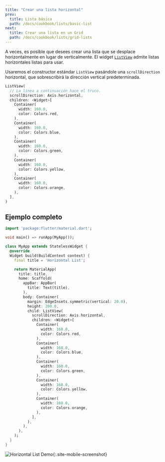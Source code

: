 ```yaml
---
title: "Crear una lista horizontal"
prev:
  title: Lista básica
  path: /docs/cookbook/lists/basic-list
next:
  title: Crear una lista en un Grid
  path: /docs/cookbook/lists/grid-lists
---
```


A veces, es posible que desees crear una lista que se desplace horizontalmente en lugar de 
verticalmente. El widget [`ListView`]({{site.api}}/flutter/widgets/ListView-class.html) 
admite listas horizontales listas para usar.

Usaremos el constructor estándar `ListView` pasándole una 
`scrollDirection` horizontal, que sobrescribirá la dirección vertical predeterminada.

<!-- skip -->
```dart
ListView(
  // La línea a continuación hace el truco.
  scrollDirection: Axis.horizontal,
  children: <Widget>[
    Container(
      width: 160.0,
      color: Colors.red,
    ),
    Container(
      width: 160.0,
      color: Colors.blue,
    ),
    Container(
      width: 160.0,
      color: Colors.green,
    ),
    Container(
      width: 160.0,
      color: Colors.yellow,
    ),
    Container(
      width: 160.0,
      color: Colors.orange,
    ),
  ],
)
```

## Ejemplo completo

```dart
import 'package:flutter/material.dart';

void main() => runApp(MyApp());

class MyApp extends StatelessWidget {
  @override
  Widget build(BuildContext context) {
    final title = 'Horizontal List';

    return MaterialApp(
      title: title,
      home: Scaffold(
        appBar: AppBar(
          title: Text(title),
        ),
        body: Container(
          margin: EdgeInsets.symmetric(vertical: 20.0),
          height: 200.0,
          child: ListView(
            scrollDirection: Axis.horizontal,
            children: <Widget>[
              Container(
                width: 160.0,
                color: Colors.red,
              ),
              Container(
                width: 160.0,
                color: Colors.blue,
              ),
              Container(
                width: 160.0,
                color: Colors.green,
              ),
              Container(
                width: 160.0,
                color: Colors.yellow,
              ),
              Container(
                width: 160.0,
                color: Colors.orange,
              ),
            ],
          ),
        ),
      ),
    );
  }
}
```

![Horizontal List Demo](/images/cookbook/horizontal-list.gif){:.site-mobile-screenshot}
